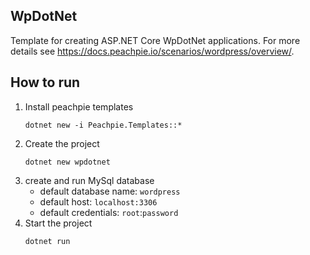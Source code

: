 ## WpDotNet

Template for creating ASP.NET Core WpDotNet applications. For more details see https://docs.peachpie.io/scenarios/wordpress/overview/.

## How to run

1. Install peachpie templates
   ```
   dotnet new -i Peachpie.Templates::*
   ```
2. Create the project
   ```
   dotnet new wpdotnet
   ```
3. create and run  MySql database
   - default database name: `wordpress`
   - default host: `localhost:3306`
   - default credentials: `root`:`password`
3. Start the project
   ```
   dotnet run
   ```
